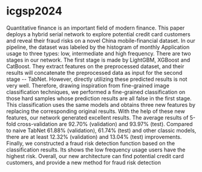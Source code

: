 # icgsp2024
Quantitative finance is an important field of modern finance. This paper deploys a hybrid serial network to explore potential credit card customers and reveal their fraud risks on a novel China mobile-financial dataset. In our pipeline, the dataset was labeled by the histogram of monthly Application usage to three types: low, intermediate and high frequency. There are two stages in our network. The first stage is made by LightGBM, XGBoost and CatBoost. They extract features on the preprocessed dataset, and their results will concatenate the preprocessed data as input for the second stage -- TabNet. However, directly utilizing these predicted results is not very well. Therefore, drawing inspiration from fine-grained image classification techniques, we performed a fine-grained classification on those hard samples whose prediction results are all false in the first stage. This classification uses the same models and obtains three new features by replacing the corresponding original results. With the help of these new features, our network generated excellent results. The average results of 5-fold cross-validation are 92.70% (validation) and 93.97% (test). Compared to naive TabNet 61.88% (validation), 61.74% (test) and other classic models, there are at least 12.32% (validation) and 13.04% (test) improvements. Finally, we constructed a fraud risk detection function based on the classification results. Its shows the low frequency usage users have the highest risk. Overall, our new architecture can find potential credit card customers, and provide a new method for fraud risk detection
